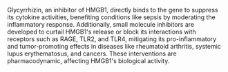 Glycyrrhizin, an inhibitor of HMGB1, directly binds to the gene to suppress its cytokine activities, benefiting conditions like sepsis by moderating the inflammatory response. Additionally, small molecule inhibitors are developed to curtail HMGB1's release or block its interactions with receptors such as RAGE, TLR2, and TLR4, mitigating its pro-inflammatory and tumor-promoting effects in diseases like rheumatoid arthritis, systemic lupus erythematosus, and cancers. These interventions are pharmacodynamic, affecting HMGB1's biological activity.